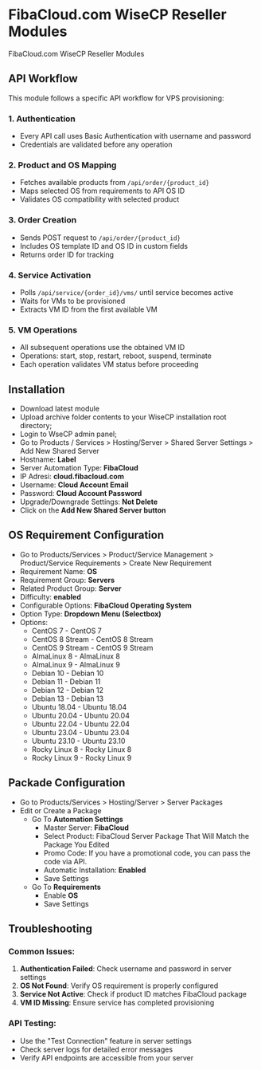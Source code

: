# FibaCloud.com WiseCP Reseller Modules
FibaCloud.com WiseCP Reseller Modules

## API Workflow

This module follows a specific API workflow for VPS provisioning:

### 1. Authentication
- Every API call uses Basic Authentication with username and password
- Credentials are validated before any operation

### 2. Product and OS Mapping
- Fetches available products from `/api/order/{product_id}`
- Maps selected OS from requirements to API OS ID
- Validates OS compatibility with selected product

### 3. Order Creation
- Sends POST request to `/api/order/{product_id}`
- Includes OS template ID and OS ID in custom fields
- Returns order ID for tracking

### 4. Service Activation
- Polls `/api/service/{order_id}/vms/` until service becomes active
- Waits for VMs to be provisioned
- Extracts VM ID from the first available VM

### 5. VM Operations
- All subsequent operations use the obtained VM ID
- Operations: start, stop, restart, reboot, suspend, terminate
- Each operation validates VM status before proceeding

## Installation
- Download latest module
- Upload archive folder contents to your WiseCP installation root directory;
- Login to WseCP admin panel;
- Go to Products / Services > Hosting/Server > Shared Server Settings > Add New Shared Server
- Hostname: **Label**
- Server Automation Type: **FibaCloud**
- IP Adresi: **cloud.fibacloud.com**
- Username: **Cloud Account Email**
- Password: **Cloud Account Password**
- Upgrade/Downgrade Settings: **Not Delete**
- Click on the **Add New Shared Server button**

## OS Requirement Configuration
- Go to Products/Services > Product/Service Management > Product/Service Requirements > Create New Requirement
- Requirement Name: **OS**
- Requirement Group: **Servers**
- Related Product Group: **Server**
- Difficulty: **enabled**
- Configurable Options: **FibaCloud Operating System**
- Option Type: **Dropdown Menu (Selectbox)**
- Options:
   - CentOS 7 - CentOS 7
   - CentOS 8 Stream - CentOS 8 Stream
   - CentOS 9 Stream - CentOS 9 Stream
   - AlmaLinux 8 - AlmaLinux 8
   - AlmaLinux 9 - AlmaLinux 9
   - Debian 10 - Debian 10
   - Debian 11 - Debian 11
   - Debian 12 - Debian 12
   - Debian 13 - Debian 13
   - Ubuntu 18.04 - Ubuntu 18.04
   - Ubuntu 20.04 - Ubuntu 20.04
   - Ubuntu 22.04 - Ubuntu 22.04
   - Ubuntu 23.04 - Ubuntu 23.04
   - Ubuntu 23.10 - Ubuntu 23.10
   - Rocky Linux 8 - Rocky Linux 8
   - Rocky Linux 9 - Rocky Linux 9

 ## Packade Configuration
 - Go to Products/Services > Hosting/Server > Server Packages
 - Edit or Create a Package
    - Go To **Automation Settings**
       - Master Server: **FibaCloud**
       - Select Product: FibaCloud Server Package That Will Match the Package You Edited
       - Promo Code: If you have a promotional code, you can pass the code via API.
       - Automatic Installation: **Enabled**
       - Save Settings
    - Go To **Requirements**
       - Enable **OS**
       - Save Settings

## Troubleshooting

### Common Issues:
1. **Authentication Failed**: Check username and password in server settings
2. **OS Not Found**: Verify OS requirement is properly configured
3. **Service Not Active**: Check if product ID matches FibaCloud package
4. **VM ID Missing**: Ensure service has completed provisioning

### API Testing:
- Use the "Test Connection" feature in server settings
- Check server logs for detailed error messages
- Verify API endpoints are accessible from your server
